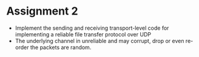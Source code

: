 # Assignment 2
- Implement the sending and receiving transport-level code for implementing a reliable file transfer protocol over UDP
- The underlying channel in unreliable and may corrupt, drop or even re-order the packets are random.
